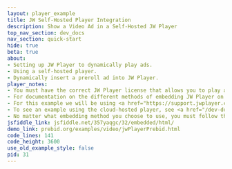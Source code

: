 ```yaml
---
layout: player_example
title: JW Self-Hosted Player Integration
description: Show a Video Ad in a Self-Hosted JW Player
top_nav_section: dev_docs
nav_section: quick-start
hide: true
beta: true
about:
- Setting up JW Player to dynamically play ads.
- Using a self-hosted player.
- Dynamically insert a preroll ad into JW Player.
player_notes:
- You must have the correct JW Player license that allows you to play advertising.
- For documentation on the different methods of embedding JW Player on your site, see <a href="https://support.jwplayer.com/customer/portal/articles/1406723-mp4-video-embed">Embedding With JW Player</a>. 
- For this example we will be using <a href="https://support.jwplayer.com/customer/portal/articles/1406723-mp4-video-embed#fndtn-method-3">method 3</a>, a self-hosted player with JW Platform hosted content.
- To see an example using the cloud-hosted player, see <a href="/dev-docs/examples/jw-cloud-example.html">Show a Video Ad in a Cloud Hosted JW Player</a>.
- No matter what embedding method you choose to use, you must follow the <b>custom embed</b> instructions. You cannot use the single-line embed.
jsfiddle_link: jsfiddle.net/357yaqgc/32/embedded/html/
demo_link: prebid.org/examples/video/jwPlayerPrebid.html
code_lines: 141
code_height: 3600
use_old_example_style: false
pid: 31
---
```

